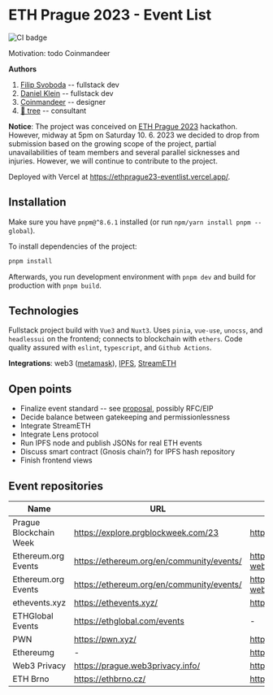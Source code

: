 # ETH Prague 2023 - Event List

![CI badge](https://github.com/fs-public/ethprague23-eventlist/actions/workflows/ci.yml/badge.svg)

Motivation: todo Coinmandeer

**Authors**

1. [Filip Svoboda](https://github.com/fs-public) -- fullstack dev
2. [Daniel Klein](https://github.com/danielklein-arch) -- fullstack dev
3. [Coinmandeer](https://coinmandeer.com/) -- designer
4. [🌴 tree](https://social.gwei.cz/@tree) -- consultant

**Notice**: The project was conceived on [ETH Prague 2023](https://ethprague.com/) hackathon. However, midway at 5pm on Saturday 10. 6. 2023 we decided to drop from submission based on the growing scope of the project, partial unavailabilities of team members and several parallel sicknesses and injuries. However, we will continue to contribute to the project.

Deployed with Vercel at https://ethprague23-eventlist.vercel.app/.

## Installation

Make sure you have `pnpm@^8.6.1` installed (or run `npm/yarn install pnpm --global`).

To install dependencies of the project:

```bash
pnpm install
```

Afterwards, you run development environment with `pnpm dev` and build for production with `pnpm build`.

## Technologies

Fullstack project build with `Vue3` and `Nuxt3`. Uses `pinia`, `vue-use`, `unocss`, and `headlessui` on the frontend; connects to blockchain with `ethers`. Code quality assured with `eslint`, `typescript`, and `Github Actions`.

**Integrations**: web3 ([metamask](https://metamask.io/)), [IPFS](https://ipfs.tech/), [StreamETH](https://streameth.org/)

## Open points

- Finalize event standard -- see [proposal](https://ethevents.club/t/event-lists-an-event-list-standard/42), possibly RFC/EIP
- Decide balance between gatekeeping and permissionlessness
- Integrate StreamETH
- Integrate Lens protocol
- Run IPFS node and publish JSONs for real ETH events
- Discuss smart contract (Gnosis chain?) for IPFS hash repository
- Finish frontend views


## Event repositories

| Name  | URL | GitHub repository |
| ------------- | ------------- | ------------- |
| Prague Blockchain Week | https://explore.prgblockweek.com/23  | https://github.com/prgblockweek |
| Ethereum.org Events | https://ethereum.org/en/community/events/  | https://github.com/ethereum/ethereum-org-website/blob/dev/src/data/ | 
| Ethereum.org Events | https://ethereum.org/en/community/events/  | https://github.com/ethereum/ethereum-org-website/blob/dev/src/data/ |
| ethevents.xyz | https://ethevents.xyz/ | https://chronicle.ethevents.club/data/index.json |
| ETHGlobal Events | https://ethglobal.com/events | - |
| PWN | https://pwn.xyz/ | https://github.com/PWNFinance |
| Ethereumg | - | https://github.com/ethereumeg/ethereumeg |
| Web3 Privacy | https://prague.web3privacy.info/ | https://github.com/web3privacy/events |
| ETH Brno | https://ethbrno.cz/ | https://github.com/ethbrno/docs/tree/master/events |
